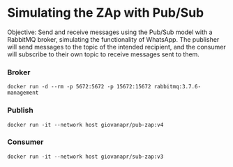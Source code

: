 # Simulating the ZAp with Pub/Sub

Objective: Send and receive messages using the Pub/Sub model with a RabbitMQ broker, simulating the functionality of WhatsApp. The publisher will send messages to the topic of the intended recipient, and the consumer will subscribe to their own topic to receive messages sent to them.

### Broker

```
docker run -d --rm -p 5672:5672 -p 15672:15672 rabbitmq:3.7.6-management
```

### Publish

```
docker run -it --network host giovanapr/pub-zap:v4
```

### Consumer

```
docker run -it --network host giovanapr/sub-zap:v3
```
